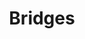 ---
pid: ch377
title: Bridges
location_transcription: East Fairmount Park along the river
coordinates: "[-75.19805387709, 39.988037407471]"
zipcode: '19038'
gen_neighborhood: 
neighborhood: Glenside
outside_phl: 'Glenside PA '
age: '58'
age_range: 50-59
instagram: 
image_file_name: ch_377.jpg
proposal_transcription: Several bridges (5 or 7) of different designs and materials
  that are placed over and across one another. They invite passerby to walk over them
  and entice them to cross evert bridge. Some may have cracks or openings that you
  need to step over to get to the other side. The scale is large enough for the people
  to walk on.
topic: 
topic_summary: 
type: Bridge
keywords_other: 
credit: Pam Laber
image_labels: 
twitter: 
facebook: 
permalink: "/monuments/ch377/"
layout: item-page
---